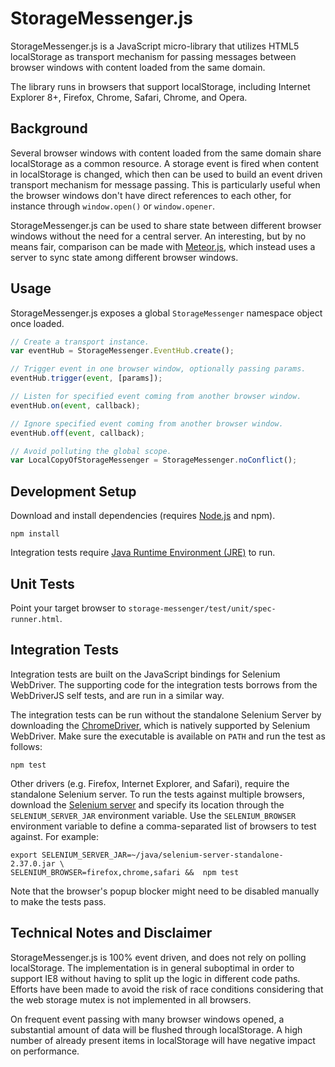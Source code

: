 StorageMessenger.js
===================
StorageMessenger.js is a JavaScript micro-library that utilizes HTML5 localStorage as transport mechanism for passing messages between browser windows with content loaded from the same domain.

The library runs in browsers that support localStorage, including Internet Explorer 8+, Firefox, Chrome, Safari, Chrome, and Opera.

Background
----------
Several browser windows with content loaded from the same domain share localStorage as a common resource. A storage event is fired when content in localStorage is changed, which then can be used to build an event driven transport mechanism for message passing. This is particularly useful when the browser windows don't have direct references to each other, for instance through `window.open()` or `window.opener`.

StorageMessenger.js can be used to share state between different browser windows without the need for a central server. An interesting, but by no means fair, comparison can be made with [Meteor.js](http://www.meteor.com), which instead uses a server to sync state among different browser windows.

Usage
-----
StorageMessenger.js exposes a global `StorageMessenger` namespace object once loaded.

```js
// Create a transport instance.
var eventHub = StorageMessenger.EventHub.create();

// Trigger event in one browser window, optionally passing params.
eventHub.trigger(event, [params]);

// Listen for specified event coming from another browser window.
eventHub.on(event, callback);

// Ignore specified event coming from another browser window.
eventHub.off(event, callback);

// Avoid polluting the global scope.
var LocalCopyOfStorageMessenger = StorageMessenger.noConflict();
```

Development Setup
-----------------
Download and install dependencies (requires [Node.js](http://nodejs.org/) and npm).

`npm install`

Integration tests require [Java Runtime Environment (JRE)](http://java.com/download) to run.

Unit Tests
----------
Point your target browser to `storage-messenger/test/unit/spec-runner.html`.

Integration Tests
-----------------
Integration tests are built on the JavaScript bindings for Selenium WebDriver. The supporting code for the integration tests borrows from the WebDriverJS self tests, and are run in a similar way.

The integration tests can be run without the standalone Selenium Server by downloading the [ChromeDriver](https://code.google.com/p/chromedriver/), which is natively supported by Selenium WebDriver. Make sure the executable is available on `PATH` and run the test as follows:

`npm test`

Other drivers (e.g. Firefox, Internet Explorer, and Safari), require the standalone Selenium server. To run the tests against multiple browsers, download the [Selenium server](https://code.google.com/p/selenium/downloads/list) and specify its location through the `SELENIUM_SERVER_JAR` environment variable. Use the `SELENIUM_BROWSER` environment variable to define a comma-separated list of browsers to test against. For example:

```
export SELENIUM_SERVER_JAR=~/java/selenium-server-standalone-2.37.0.jar \
SELENIUM_BROWSER=firefox,chrome,safari &&  npm test
```

Note that the browser's popup blocker might need to be disabled manually to make the tests pass.

Technical Notes and Disclaimer
------------------------------
StorageMessenger.js is 100% event driven, and does not rely on polling localStorage. The implementation is in general suboptimal in order to support IE8 without having to split up the logic in different code paths. Efforts have been made to avoid the risk of race conditions considering that the web storage mutex is not implemented in all browsers.

On frequent event passing with many browser windows opened, a substantial amount of data will be flushed through localStorage. A high number of already present items in localStorage will have negative impact on performance.


